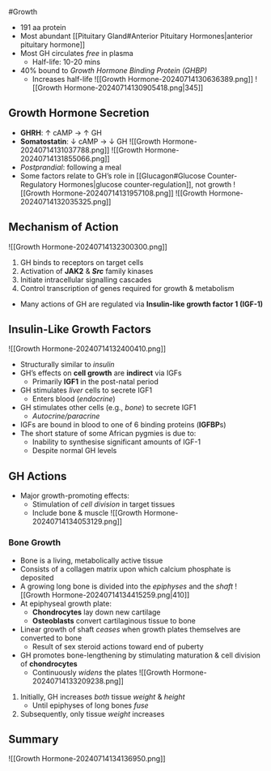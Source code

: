#Growth 

- 191 aa protein
- Most abundant [[Pituitary Gland#Anterior Pituitary Hormones|anterior pituitary hormone]]
- Most GH circulates *free* in plasma
	- Half-life: 10-20 mins
- 40% bound to *Growth Hormone Binding Protein (GHBP)*
	- Increases half-life
![[Growth Hormone-20240714130636389.png]]
![[Growth Hormone-20240714130905418.png|345]]
## Growth Hormone Secretion
- **GHRH**: $\uparrow$ cAMP → $\uparrow$ GH
- **Somatostatin**: $\downarrow$ cAMP → $\downarrow$ GH
![[Growth Hormone-20240714131037788.png]]
![[Growth Hormone-20240714131855066.png]]
- *Postprandial*: following a meal
- Some factors relate to GH’s role in [[Glucagon#Glucose Counter-Regulatory Hormones|glucose counter-regulation]], not growth
![[Growth Hormone-20240714131957108.png]]
![[Growth Hormone-20240714132035325.png]]
## Mechanism of Action
![[Growth Hormone-20240714132300300.png]]
1. GH binds to receptors on target cells
2. Activation of **JAK2** & ***Src*** family kinases
3. Initiate intracellular signalling cascades
4. Control transcription of genes required for growth & metabolism
- Many actions of GH are regulated via **Insulin-like growth factor 1 (IGF-1)**
## Insulin-Like Growth Factors
![[Growth Hormone-20240714132400410.png]]
- Structurally similar to *insulin*
- GH’s effects on **cell growth** are **indirect** via IGFs
	- Primarily **IGF1** in the post-natal period
- GH stimulates *liver* cells to secrete IGF1
	- Enters blood (*endocrine*)
- GH stimulates other cells (e.g., *bone*) to secrete IGF1
	- *Autocrine/paracrine*
- IGFs are bound in blood to one of 6 binding proteins (**IGFBP**s)
- The short stature of some African pygmies is due to:
	- Inability to synthesise significant amounts of IGF-1
	- Despite normal GH levels
## GH Actions
- Major growth-promoting effects:
	- Stimulation of *cell division* in target tissues
	- Include bone & muscle
![[Growth Hormone-20240714134053129.png]]
### Bone Growth
- Bone is a living, metabolically active tissue
- Consists of a collagen matrix upon which calcium phosphate is deposited
- A growing long bone is divided into the *epiphyses* and the *shaft*
![[Growth Hormone-20240714134415259.png|410]]
- At epiphyseal growth plate:
	- **Chondrocytes** lay down new cartilage
	- **Osteoblasts** convert cartilaginous tissue to bone
- Linear growth of shaft *ceases* when growth plates themselves are converted to bone
	- Result of sex steroid actions toward end of puberty
- GH promotes bone-lengthening by stimulating maturation & cell division of **chondrocytes**
	- Continuously *widens* the plates
![[Growth Hormone-20240714133209238.png]]
1. Initially, GH increases *both* tissue *weight* & *height*
	- Until epiphyses of long bones *fuse*
2. Subsequently, only tissue *weight* increases
## Summary
![[Growth Hormone-20240714134136950.png]]